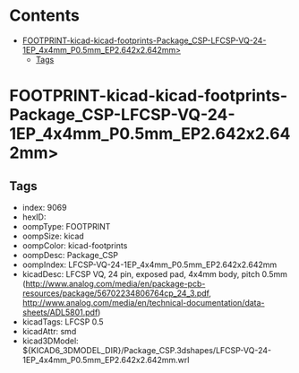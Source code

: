 



Contents
========

* [FOOTPRINT-kicad-kicad-footprints-Package_CSP-LFCSP-VQ-24-1EP_4x4mm_P0.5mm_EP2.642x2.642mm>](#footprint-kicad-kicad-footprints-package_csp-lfcsp-vq-24-1ep_4x4mm_p05mm_ep2642x2642mm)
	* [Tags](#tags)

# FOOTPRINT-kicad-kicad-footprints-Package_CSP-LFCSP-VQ-24-1EP_4x4mm_P0.5mm_EP2.642x2.642mm>

## Tags

- index: 9069
- hexID: 
- oompType: FOOTPRINT
- oompSize: kicad
- oompColor: kicad-footprints
- oompDesc: Package_CSP
- oompIndex: LFCSP-VQ-24-1EP_4x4mm_P0.5mm_EP2.642x2.642mm
- kicadDesc: LFCSP VQ, 24 pin, exposed pad, 4x4mm body, pitch 0.5mm (http://www.analog.com/media/en/package-pcb-resources/package/56702234806764cp_24_3.pdf, http://www.analog.com/media/en/technical-documentation/data-sheets/ADL5801.pdf)
- kicadTags: LFCSP 0.5
- kicadAttr: smd
- kicad3DModel: ${KICAD6_3DMODEL_DIR}/Package_CSP.3dshapes/LFCSP-VQ-24-1EP_4x4mm_P0.5mm_EP2.642x2.642mm.wrl
